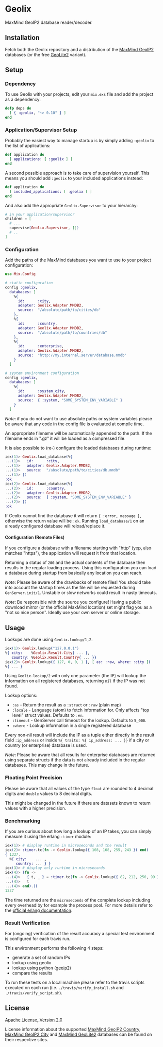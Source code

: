 # Geolix

MaxMind GeoIP2 database reader/decoder.


## Installation

Fetch both the Geolix repository and a distribution of the
[MaxMind GeoIP2](http://dev.maxmind.com/geoip/geoip2/downloadable/)
databases (or the free [GeoLite2](http://dev.maxmind.com/geoip/geoip2/geolite2/)
variant).


## Setup

### Dependency

To use Geolix with your projects, edit your `mix.exs` file and add the project
as a dependency:

```elixir
defp deps do
  [ { :geolix, "~> 0.10" } ]
end
```

### Application/Supervisor Setup

Probably the easiest way to manage startup is by simply
adding `:geolix` to the list of applications:

```elixir
def application do
  [ applications: [ :geolix ] ]
end
```

A second possible approach is to take care of supervision yourself. This
means you should add `:geolix` to your included applications instead:

```elixir
def application do
  [ included_applications: [ :geolix ] ]
end
```

And also add the appropriate `Geolix.Supervisor` to your hierarchy:

```elixir
# in your application/supervisor
children = [
  # ...
  supervise(Geolix.Supervisor, [])
  # ..
]
```

### Configuration

Add the paths of the MaxMind databases you want to use to your project
configuration:

```elixir
use Mix.Config

# static configuration
config :geolix,
  databases: [
    %{
      id:      :city,
      adapter: Geolix.Adapter.MMDB2,
      source:  "/absolute/path/to/cities/db"
    },
    %{
      id:      :country,
      adapter: Geolix.Adapter.MMDB2,
      source:  "/absolute/path/to/countries/db"
    },
    %{
      id:      :enterprise,
      adapter: Geolix.Adapter.MMDB2,
      source:  "http://my.internal.server/database.mmdb"
    }
  ]

# system environment configuration
config :geolix,
  databases: [
    %{
      id:      :system_city,
      adapter: Geolix.Adapter.MMDB2,
      source:  { :system, "SOME_SYSTEM_ENV_VARIABLE" }
    }
  ]
```

_Note_: if you do not want to use absolute paths or system variables please
be aware that any code in the config file is evaluated at compile time.


An appropriate filename will be automatically appended to the path. If the
filename ends in ".gz" it will be loaded as a compressed file.

It is also possible to (re-) configure the loaded databases during runtime:

```elixir
iex(1)> Geolix.load_database(%{
...(1)>   id:      :city,
...(1)>   adapter: Geolix.Adapter.MMDB2,
...(1)>   source:  "/absolute/path/to/cities/db.mmdb"
...(1)> })
:ok
iex(2)> Geolix.load_database(%{
...(2)>   id:      :country,
...(2)>   adapter: Geolix.Adapter.MMDB2,
...(2)>   source:  { :system, "SOME_SYSTEM_ENV_VARIABLE" }
...(2)> })
:ok
```

If Geolix cannot find the database it will return `{ :error, message }`,
otherwise the return value will be `:ok`. Running `load_database/1` on an
already configured database will reload/replace it.


#### Configuration (Remote Files)

If you configure a database with a filename starting with "http" (yep, also
matches "https"), the application will request it from that location.

Returning a status of `200` and the actual contents of the database then
results in the regular loading process. Using this configuration you can
load a database during startup from basically any location you can reach.

_Note_: Please be aware of the drawbacks of remote files! You should take into
account the startup times as the file will be requested during
`GenServer.init/1`. Unstable or slow networks could result in nasty timeouts.

_Note_: Be responsible with the source you configure! Having a public download
mirror (or the official MaxMind location) set might flag you as a
"not so nice person". Ideally use your own server or online storage.


## Usage

Lookups are done using `Geolix.lookup/1,2`:

```elixir
iex(1)> Geolix.lookup("127.0.0.1")
%{ city:    %Geolix.Result.City{ ... },
   country: %Geolix.Result.Country{ ... }}
iex(2)> Geolix.lookup({ 127, 0, 0, 1 }, [ as: :raw, where: :city ])
%{ ... }
```

Using `Geolix.lookup/2` with only one parameter (the IP) will lookup the
information on all registered databases, returning `nil` if the IP was not
found.

Lookup options:

* `:as` - Return the result as a `:struct` or `:raw` (plain map)
* `:locale` - Language (atom) to fetch information for.
  Only affects "top level" struct values. Defaults to `:en`.
* `:timeout` - GenServer call timeout for the lookup. Defaults to `5_000`.
* `:where` - Lookup information in a single registered database

Every non-nil result will include the IP as a tuple either directly in the
result field `:ip_address` or inside `%{ traits: %{ ip_address: ... }}` if
a city or country (or enterprise) database is used.

_Note_: Please be aware that all results for enterprise databases are returned
using separate structs if the data is not already included in the regular
databases. This may change in the future.

### Floating Point Precision

Please be aware that all values of the type `float` are rounded to 4 decimal
digits and `double` values to 8 decimal digits.

This might be changed in the future if there are datasets known to return
values with a higher precision.

### Benchmarking

If you are curious about how long a lookup of an IP takes, you can simply
measure it using the erlang `:timer` module:

```elixir
iex(1)> # display runtime in microseconds and the result
iex(2)> :timer.tc(fn -> Geolix.lookup({ 108, 168, 255, 243 }) end)
{ 1337,
  %{ city:    ... ,
     country: ... } }
iex(3)> # display only runtime in microseconds
iex(4)> (fn ->
...(4)>   { t, _ } = :timer.tc(fn -> Geolix.lookup({ 82, 212, 250, 99 }) end)
...(4)>   t
...(4)> end).()
1337
```

The time returned are the `microseconds` of the complete lookup including
every overhead by for example the process pool. For more details refer to the
[official erlang documentation](http://www.erlang.org/doc/man/timer.html#tc-1).

### Result Verification

For (ongoing) verification of the result accuracy a special test environment
is configured for each travis run.

This environment performs the following 4 steps:

- generate a set of random IPs
- lookup using geolix
- lookup using python ([geoip2](https://github.com/maxmind/GeoIP2-python))
- compare the results

To run these tests on a local machine please refer to the travis scripts
executed on each run
(i.e. `./travis/verify_install.sh` and `./travis/verify_script.sh`).


## License

[Apache License, Version 2.0](http://www.apache.org/licenses/LICENSE-2.0)

License information about the supported
[MaxMind GeoIP2 Country](http://www.maxmind.com/en/country),
[MaxMind GeoIP2 City](http://www.maxmind.com/en/city) and
[MaxMind GeoLite2](http://dev.maxmind.com/geoip/geoip2/geolite2/) databases
can be found on their respective sites.
